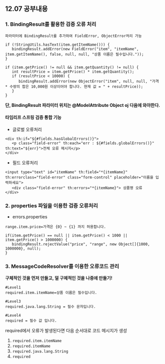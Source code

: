 ## 12.07 공부내용
### 1. BindingResult를 활용한 검증 오류 처리

    파라미터에 BindingResult를 추가하여 FieldError, ObjectError처리 가능

```
if (!StringUtils.hasText(item.getItemName())) {
   bindingResult.addError(new FieldError("item", "itemName", item.getItemName(), false, null, null, "상품 이름은 필수입니다."));
}
```
```
if (item.getPrice() != null && item.getQuantity() != null) {
   int resultPrice = item.getPrice() * item.getQuantity();
   if (resultPrice < 10000) {
      bindingResult.addError(new ObjectError("item", null, null, "가격 * 수량의 합은 10,000원 이상이어야 합니다. 현재 값 = " + resultPrice));
   }
}
```
   
   **단, BindingResult 파라미터 위치는 @ModelAttribute Object oj 다음에 와야한다.**

#### 타임리프 스프링 검증 통합 기능

- 글로벌 오류처리
```
<div th:if="${#fields.hasGlobalErrors()}">
   <p class="field-error" th:each="err : ${#fields.globalErrors()}" th:text="${err}">전체 오류 메시지</p>
</div>
```

- 필드 오류처리
```
<input type="text" id="itemName" th:field="*{itemName}" th:errorclass="field-error" class="form-control" placeholder="이름을 입력하세요">
   <div class="field-error" th:errors="*{itemName}"> 상품명 오류
</div>
```

### 2. properties 파일을 이용한 검증 오류처리

- errors.properties
```
range.item.price=가격은 {0} ~ {1} 까지 허용합니다.
```
```
if(item.getPrice() == null || item.getPrice() < 1000 || item.getPrice() > 1000000) {
   bindingResult.rejectValue("price", "range", new Object[]{1000, 1000000}, null);
}
```

### 3. MessageCodeResolver를 이용한 오류코드 관리

**구체적인 것을 먼저 만들고, 덜 구체적인 것을 나중에 만들기!**

```
#Level1
required.item.itemName=상품 이름은 필수입니다.

#Level3
required.java.lang.String = 필수 문자입니다.

#Level4
required = 필수 값 입니다.
```

required에서 오류가 발생된다면 다음 순서대로 코드 메시지가 생성
1. `required.item.itemName`
2. `required.itemName`
3. `required.java.lang.String`
4. `required`